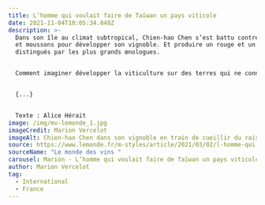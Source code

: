 ```yaml
---
title: L’homme qui voulait faire de Taïwan un pays viticole
date: 2021-11-04T10:05:34.848Z
description: >-
  Dans son île au climat subtropical, Chien-hao Chen s’est battu contre typhons
  et moussons pour développer son vignoble. Et produire un rouge et un blanc
  distingués par les plus grands œnologues.


  Comment imaginer développer la viticulture sur des terres qui ne connaissent pas l’hiver et sont meurtries par cinq typhons par an en moyenne ? L’île de Taïwan est en effet bien plus réputée pour son thé et sa street food que pour ses vignes. Produire du vin, c’est toujours possible, mais du très bon vin, c’est une autre histoire. Du reste, la plupart des bouteilles que l’on trouve dans le pays sont plus proches de la piquette que des grands crus.


  {...}


  Texte : Alice Hérait
image: /img/mv-lemonde_1.jpg
imageCredit: Marion Vercelot
imageAlt: Chien-hao Chen dans son vignoble en train de cueillir du raisin.
source: https://www.lemonde.fr/m-styles/article/2021/03/02/l-homme-qui-voulait-faire-de-taiwan-un-pays-viticole_6071728_4497319.html
sourceName: "Le monde des vins "
carousel: Marion - L’homme qui voulait faire de Taïwan un pays viticole
author: Marion Vercelot
tag:
  - International
  - France
---
```

